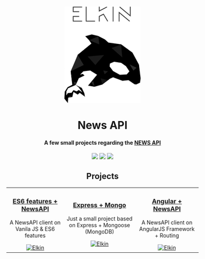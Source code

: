 <h1 align="center">
  <a href="https://github.com/elkinny">
    <img src="https://raw.githubusercontent.com/elkinny/Curriculum-Vitae/master/ekins_logo.png" alt="Elkin" width="200">
  </a>
   <br>
  <br>
    News API
</h1>

<h4 align="center"> A few small projects regarding the <a href="https://newsapi.org/">NEWS API</a></h4>

<p align="center">
    <img src="https://forthebadge.com/images/badges/built-with-love.svg">
    <img src="https://forthebadge.com/images/badges/fuck-it-ship-it.svg">
    <img src="https://forthebadge.com/images/badges/gluten-free.svg">
</p>

<h2 align="center">Projects</h2>
<table>
  <tr>
    <td align="center">
      <h3><a href="https://github.com/elkinny/NewsAPI/tree/master/news-app">ES6 features + NewsAPI</a></h3> <p>A NewsAPI client on Vanila JS & ES6 features</p>
      <a href="https://elkinny.github.io/NewsAPI/news-app/index.html">
        <img align="center" src="https://raw.githubusercontent.com/elkinny/NewsAPI/master/preview-btn.png" alt="Elkin" width="200">
    </a>
    </td>
    <td align="center">
      <h3><a href="https://github.com/elkinny/NewsAPI/tree/master/news-api">Express + Mongo</a></h3> <p>Just a small project based on Express + Mongoose (MongoDB)</p>
  <a href="https://elkinny.github.io/404/">
      <img align="center" src="https://raw.githubusercontent.com/elkinny/NewsAPI/master/preview-btn.png" alt="Elkin" width="200">
    </a>
    </td>
    <td align="center">
      <h3><a href="https://github.com/elkinny/NewsAPI/tree/master/news-ng">Angular + NewsAPI</a></h3> <p>A NewsAPI client on AngularJS Framework + Routing</p>
    <a href="https://elkinny.github.io/NewsAPI/news-ng/index.html">
      <img align="center" src="https://raw.githubusercontent.com/elkinny/NewsAPI/master/preview-btn.png" alt="Elkin" width="200">
    </a>
    </td>
  </tr>
</table>
